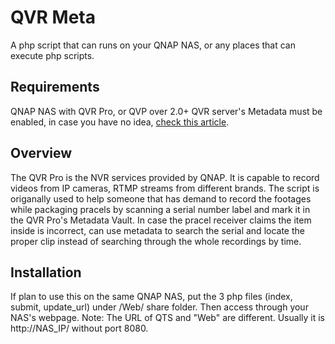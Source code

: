 # QVR Meta
A php script that can runs on your QNAP NAS, or any places that can execute php scripts.
## Requirements
QNAP NAS with QVR Pro, or QVP over 2.0+
QVR server's Metadata must be enabled, in case you have no idea, [check this article](https://www.qnap.com/en/how-to/tutorial/article/how-to-record-qiot-suite-lite-data-in-qvr-pro).
## Overview
The QVR Pro is the NVR services provided by QNAP. It is capable to record videos from IP cameras, RTMP streams from different brands. The script is origanally used to help someone that has demand to record the footages while packaging pracels by scanning a serial number label and mark it in the QVR Pro's Metadata Vault.
In case the pracel receiver claims the item inside is incorrect, can use metadata to search the serial and locate the proper clip instead of searching through the whole recordings by time.
## Installation
If plan to use this on the same QNAP NAS, put the 3 php files (index, submit, update_url) under /Web/ share folder. Then access through your NAS's webpage.
Note: The URL of QTS and "Web" are different. Usually it is http://NAS_IP/ without port 8080.
